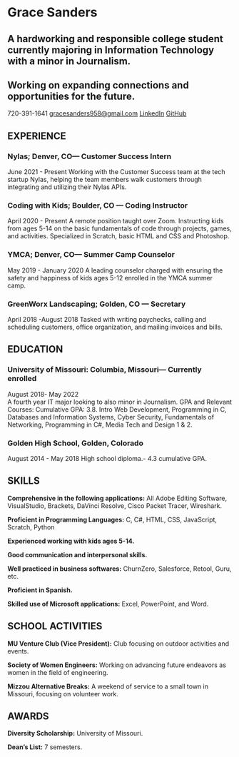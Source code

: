 # Grace Sanders
## A hardworking and responsible college student currently majoring in Information Technology with a minor in Journalism. 
## Working on expanding connections and opportunities for the future. 
720-391-1641 gracesanders958@gmail.com
[LinkedIn](www.linkedin.com/in/gracesanders-5)
[GitHub](https://github.com/gesnkb)   

## EXPERIENCE
### Nylas; Denver, CO— Customer Success Intern
June 2021 - Present
Working with the Customer Success team at the tech startup Nylas, helping the team members walk customers through integrating and utilizing their Nylas APIs. 
### Coding with Kids; Boulder, CO — Coding Instructor
April 2020 - Present
A remote position taught over Zoom. Instructing kids from ages 5-14 on the basic fundamentals of code through projects, games, and activities. Specialized in Scratch, basic HTML and CSS and Photoshop. 
### YMCA; Denver, CO— Summer Camp Counselor
May 2019 - January 2020
A leading counselor charged with ensuring the safety and happiness of kids ages 5-12 enrolled in the YMCA summer camp.
### GreenWorx Landscaping; Golden, CO — Secretary 
April 2018 -August 2018
Tasked with writing paychecks, calling and scheduling customers, office organization, and mailing invoices and bills. 

## EDUCATION
### University of Missouri: Columbia, Missouri— Currently enrolled 
August 2018- May 2022  
A fourth year IT major looking to also minor in Journalism. 
GPA and Relevant Courses:
Cumulative GPA: 3.8. 
Intro Web Development, Programming in C, Databases and Information Systems, Cyber Security, Fundamentals of Networking, Programming in C#, Media Tech and Design 1 & 2. 
### Golden High School, Golden, Colorado  
August 2014 - May 2018
High school diploma.- 4.3 cumulative GPA.

## SKILLS
**Comprehensive in the following applications:** All Adobe Editing Software, VisualStudio, Brackets, DaVinci Resolve, Cisco Packet Tracer, Wireshark.

**Proficient in Programming Languages:** C, C#, HTML, CSS, JavaScript, Scratch, Python 

**Experienced working with kids ages 5-14.** 

**Good communication and interpersonal skills.** 

**Well practiced in business softwares:** ChurnZero, Salesforce, Retool, Guru, etc. 

**Proficient in Spanish.**

**Skilled use of Microsoft applications:** Excel, PowerPoint, and Word.

## SCHOOL ACTIVITIES
**MU Venture Club (Vice President):** Club focusing on outdoor activities and events. 

**Society of Women Engineers:** Working on advancing future endeavors as women in the field of engineering.

**Mizzou Alternative Breaks:** A weekend of service to a small town in Missouri, focusing on volunteer work. 

## AWARDS
**Diversity Scholarship:** University of Missouri.

**Dean’s List:** 7 semesters.

